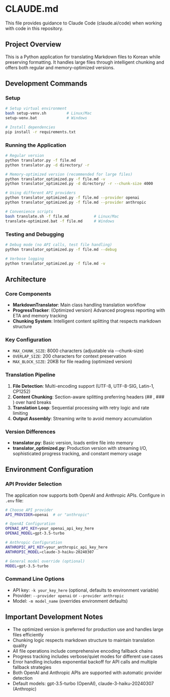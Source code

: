 # CLAUDE.md

This file provides guidance to Claude Code (claude.ai/code) when working with code in this repository.

## Project Overview

This is a Python application for translating Markdown files to Korean while preserving formatting. It handles large files through intelligent chunking and offers both regular and memory-optimized versions.

## Development Commands

### Setup
```bash
# Setup virtual environment
bash setup-venv.sh         # Linux/Mac
setup-venv.bat             # Windows

# Install dependencies
pip install -r requirements.txt
```

### Running the Application
```bash
# Regular version
python translator.py -f file.md
python translator.py -d directory/ -r

# Memory-optimized version (recommended for large files)
python translator_optimized.py -f file.md -v
python translator_optimized.py -d directory/ -r --chunk-size 4000

# Using different API providers
python translator_optimized.py -f file.md --provider openai
python translator_optimized.py -f file.md --provider anthropic

# Convenience scripts
bash translate.sh -f file.md           # Linux/Mac
translate-optimized.bat -f file.md     # Windows
```

### Testing and Debugging
```bash
# Debug mode (no API calls, test file handling)
python translator_optimized.py -f file.md --debug

# Verbose logging
python translator_optimized.py -f file.md -v
```

## Architecture

### Core Components
- **MarkdownTranslator**: Main class handling translation workflow
- **ProgressTracker**: (Optimized version) Advanced progress reporting with ETA and memory tracking
- **Chunking System**: Intelligent content splitting that respects markdown structure

### Key Configuration
- `MAX_CHUNK_SIZE`: 8000 characters (adjustable via --chunk-size)
- `OVERLAP_SIZE`: 200 characters for context preservation
- `MAX_BLOCK_SIZE`: 20KB for file reading (optimized version)

### Translation Pipeline
1. **File Detection**: Multi-encoding support (UTF-8, UTF-8-SIG, Latin-1, CP1252)
2. **Content Chunking**: Section-aware splitting preferring headers (## , ### ) over hard breaks
3. **Translation Loop**: Sequential processing with retry logic and rate limiting
4. **Output Assembly**: Streaming write to avoid memory accumulation

### Version Differences
- **translator.py**: Basic version, loads entire file into memory
- **translator_optimized.py**: Production version with streaming I/O, sophisticated progress tracking, and constant memory usage

## Environment Configuration

### API Provider Selection
The application now supports both OpenAI and Anthropic APIs. Configure in `.env` file:

```bash
# Choose API provider
API_PROVIDER=openai  # or "anthropic"

# OpenAI Configuration
OPENAI_API_KEY=your_openai_api_key_here
OPENAI_MODEL=gpt-3.5-turbo

# Anthropic Configuration
ANTHROPIC_API_KEY=your_anthropic_api_key_here
ANTHROPIC_MODEL=claude-3-haiku-20240307

# General model override (optional)
MODEL=gpt-3.5-turbo
```

### Command Line Options
- API key: `-k your_key_here` (optional, defaults to environment variable)
- Provider: `--provider openai` or `--provider anthropic`
- Model: `-m model_name` (overrides environment defaults)

## Important Development Notes

- The optimized version is preferred for production use and handles large files efficiently
- Chunking logic respects markdown structure to maintain translation quality
- All file operations include comprehensive encoding fallback chains
- Progress tracking includes verbose/quiet modes for different use cases
- Error handling includes exponential backoff for API calls and multiple fallback strategies
- Both OpenAI and Anthropic APIs are supported with automatic provider detection
- Default models: gpt-3.5-turbo (OpenAI), claude-3-haiku-20240307 (Anthropic)
